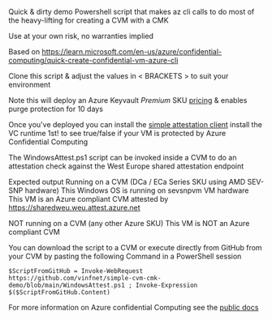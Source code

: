 Quick & dirty demo Powershell script that makes az cli calls to do most of the heavy-lifting for creating a CVM with a CMK

Use at your own risk, no warranties implied

Based on https://learn.microsoft.com/en-us/azure/confidential-computing/quick-create-confidential-vm-azure-cli 

Clone this script & adjust the values in < BRACKETS > to suit your environment

Note this will deploy an Azure Keyvault *Premium* SKU [pricing](https://azure.microsoft.com/en-gb/pricing/details/key-vault/#pricing) & enables purge protection for 10 days

Once you've deployed you can install the [simple attestation client](https://github.com/Azure/confidential-computing-cvm-guest-attestation/blob/main/cvm-platform-checker-exe/README.md) install the VC runtime 1st! to see true/false if your VM is protected by Azure Confidential Computing

The WindowsAttest.ps1 script can be invoked inside a CVM to do an attestation check against the West Europe shared attestation endpoint

Expected output
Running on a CVM (DCa / ECa Series SKU using AMD SEV-SNP hardware)
    This  Windows  OS is running on  sevsnpvm VM hardware
    This VM is an Azure compliant CVM attested by  https://sharedweu.weu.attest.azure.net

NOT running on a CVM (any other Azure SKU)
    This VM is NOT an Azure compliant CVM


You can download the script to a CVM or execute directly from GitHub from your CVM by pasting the following Command in a PowerShell session

    $ScriptFromGitHub = Invoke-WebRequest https://github.com/vinfnet/simple-cvm-cmk-demo/blob/main/WindowsAttest.ps1 ; Invoke-Expression $($ScriptFromGitHub.Content)

For more information on Azure confidential Computing see the [public docs](https//aka.ms/accdocs)
